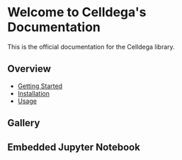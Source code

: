 # Welcome to Celldega's Documentation
<!-- <iframe width="100%" height="575" frameborder="0"
  src="https://observablehq.com/embed/@cornhundred/celldega-xenium-bone-marrow-example?cells=root"></iframe> -->


This is the official documentation for the Celldega library.

## Overview

- [Getting Started](getting_started.md)
- [Installation](installation.md)
- [Usage](usage.md)

## Gallery


## Embedded Jupyter Notebook

<script src="assets/js/widget.js></script>
<script src="assets/js/index.js"></script>